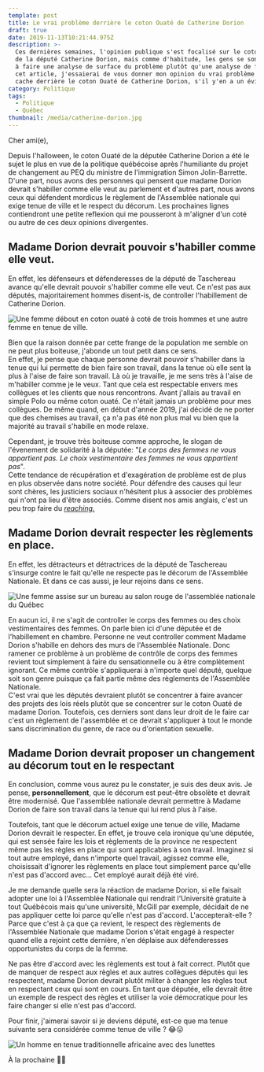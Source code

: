 ```yaml
---
template: post
title: Le vrai problème derrière le coton Ouaté de Catherine Dorion
draft: true
date: 2019-11-13T10:21:44.975Z
description: >-
  Ces dernières semaines, l'opinion publique s'est focalisé sur le coton Ouaté
  de la député Catherine Dorion, mais comme d'habitude, les gens se sont arrêtés
  à faire une analyse de surface du problème plutôt qu'une analyse de fond. Dans
  cet article, j'essaierai de vous donner mon opinion du vrai problème qui se
  cache derrière le coton Ouaté de Catherine Dorion, s'il y'en a un évidemment.
category: Politique
tags:
  - Politique
  - Québec
thumbnail: /media/catherine-dorion.jpg
---
```



Cher ami(e),

Depuis l'halloween, le coton Ouaté de la députée Catherine Dorion a été le sujet le plus en vue de la politique québécoise après l'humiliante du projet de changement au PEQ du ministre de l'immigration Simon Jolin-Barrette. D'une part, nous avons des personnes qui pensent que madame Dorion devrait s'habiller comme elle veut au parlement et d'autres part, nous avons ceux qui défendent mordicus le règlement de l'Assemblée nationale qui exige tenue de ville et le respect du décorum. Les prochaines lignes contiendront une petite reflexion qui me pousseront à m'aligner d'un coté ou autre de ces deux opinions divergentes.

## Madame Dorion devrait pouvoir s'habiller comme elle veut.

En effet, les défenseurs et défenderesses de la député de Taschereau avance qu'elle devrait pouvoir s'habiller comme elle veut. Ce n'est pas aux députés, majoritairement hommes disent-is, de controller l'habillement de Catherine Dorion.

![Une femme débout en coton ouaté à coté de trois hommes et une autre femme en tenue de ville.](/media/catherine-dorion.jpg "Catherine Dorion à l'assemblée nationale")

Bien que la raison donnée par cette frange de la population me semble on ne peut plus boiteuse, j'abonde un tout petit dans ce sens.\
En effet, je pense que chaque personne devrait pouvoir s'habiller dans la tenue qui lui permette de bien faire son travail, dans la tenue où elle sent la plus à l'aise de faire son travail. Là où je travaille, je me sens très à l'aise de m'habiller comme je le veux. Tant que cela est respectable envers mes collègues et les clients que nous rencontrons. Avant j'allais au travail en simple Polo ou même coton ouaté. Ce n'était jamais un problème pour mes collègues. De même quand, en début d'année 2019, j'ai décidé de ne porter que des chemises au travail, ça n'a pas été non plus mal vu bien que la majorité au travail s'habille en mode relaxe.

Cependant, je trouve très boiteuse comme approche, le slogan de l'évenement de solidarité à la députée: "_Le corps des femmes ne vous appartient pas. Le choix vestimentaire des femmes ne vous appartient pas_".\
Cette tendance de récupération et d'exagération de problème est de plus en plus observée dans notre société. Pour défendre des causes qui leur sont chères, les justiciers sociaux n'hésitent plus à associer des problèmes qui n'ont pa lieu d'être associés. Comme disent nos amis anglais, c'est un peu trop faire du <a href="https://www.urbandictionary.com/define.php?term=Reaching" target="_blank" rel="noopener nofollow">_reaching.</a>_

## Madame Dorion devrait respecter les règlements en place.

En effet, les détracteurs et détractrices de la député de Taschereau s'insurge contre le fait qu'elle ne respecte pas le décorum de l'Assemblée Nationale. Et dans ce cas aussi, je leur rejoins dans ce sens.

![Une femme assise sur un bureau au salon rouge de l'assemblée nationale du Québec](/media/catherine-dorion-députee.jpg "Catherine Dorion lors de sa photo d'Halloween")

En aucun ici, il ne s'agit de controller le corps des femmes ou des choix vestimentaires des femmes. On parle bien ici d'une députée et de l'habillement en chambre. Personne ne veut controller comment Madame Dorion s'habille en dehors des murs de l'Assemblée Nationale. Donc ramener ce problème à un problème de contrôle de corps des femmes revient tout simplement à faire du sensationnelle ou à être complètement ignorant. Ce même contrôle s'appliquerai à n'importe quel député, quelque soit son genre puisque ça fait partie même des règlements de l'Assemblée Nationale. \
C'est vrai que les députés devraient plutôt se concentrer à faire avancer des projets des lois réels plutôt que se concentrer sur le coton Ouaté de madame Dorion. Toutefois, ces derniers sont dans leur droit de le faire car c'est un règlement de l'assemblée et ce devrait s'appliquer à tout le monde sans discrimination du genre, de race ou d'orientation sexuelle.

## Madame Dorion devrait proposer un changement au décorum tout en le respectant

En conclusion, comme vous aurez pu le constater, je suis des deux avis. Je pense, **personnellement**, que le décorum est peut-être obsolète et devrait être modernisé. Que l'assemblée nationale devrait permettre à Madame Dorion de faire son travail dans la tenue qui lui rend plus à l'aise.

Toutefois, tant que le décorum actuel exige une tenue de ville, Madame Dorion devrait le respecter. En effet, je trouve cela ironique qu'une députée, qui est sensée faire les lois et règlements de la province ne respectent même pas les règles en place qui sont applicables à son travail. Imaginez si tout autre employé, dans n'importe quel travail, agissez comme elle, choisissait d'ignorer les règlements en place tout simplement parce qu'elle n'est pas d'accord avec... Cet employé aurait déjà été viré.

Je me demande quelle sera la réaction de madame Dorion, si elle faisait adopter une loi à l'Assemblée Nationale qui rendrait l'Université gratuite à tout Québécois mais qu'une université, McGill par exemple, décidait de ne pas appliquer cette loi parce qu'elle n'est pas d'accord. L'accepterait-elle ? \
Parce que c'est à ça que ça revient, le respect des règlements de l'Assemblée Nationale que madame Dorion s'était engagé à respecter quand elle a rejoint cette dernière, n'en déplaise aux défenderesses opportunistes du corps de la femme.

Ne pas être d'accord avec les règlements est tout à fait correct. Plutôt que de manquer de respect aux règles et aux autres collègues députés qui les respectent, madame Dorion devrait plutôt militer à changer les règles tout en respectant ceux qui sont en cours. En tant que députée, elle devrait être un exemple de respect des règles et utiliser la voie démocratique pour les faire changer si elle n'est pas d'accord.

Pour finir, j'aimerai savoir si je deviens député, est-ce que ma tenue suivante sera considérée comme tenue de ville ? 😂😛

![Un homme en tenue traditionnelle africaine avec des lunettes](/media/img_4898.jpg "Aristote Diasonama en tenue traditionnelle africaine avec des lunettes")

À la prochaine ✌🏾
